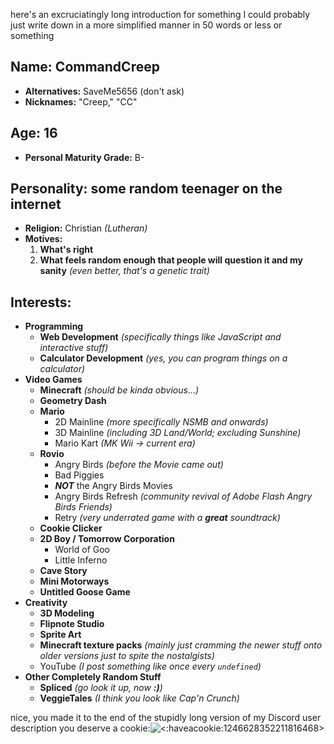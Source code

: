 here's an excruciatingly long introduction for something I could probably just write down in a more simplified manner in 50 words or less or something

## __Name:__ CommandCreep
  - **Alternatives:** SaveMe5656 (don't ask)
  - **Nicknames:** "Creep," "CC"
## __Age:__ 16
  - **Personal Maturity Grade:** B-
## __Personality:__ some random teenager on the internet
  - **Religion:** Christian *(Lutheran)*
  - **Motives:**
    1. __What's right__
    2. __What feels random enough that people will question it and my sanity__ *(even better, that's a genetic trait)*
## __Interests:__
  - **Programming**
    - __Web Development__ *(specifically things like JavaScript and interactive stuff)*
    - __Calculator Development__ _(yes, you can program things on a calculator)_
  - **Video Games**
    - __Minecraft__ *(should be kinda obvious...)*
    - __Geometry Dash__
    - __Mario__
      - 2D Mainline *(more specifically NSMB and onwards)*
      - 3D Mainline *(including 3D Land/World; excluding Sunshine)*
      - Mario Kart *(MK Wii -> current era)*
    - __Rovio__
      - Angry Birds *(before the Movie came out)*
      - Bad Piggies
      - __***NOT***__ the Angry Birds Movies
      - Angry Birds Refresh *(community revival of Adobe Flash Angry Birds Friends)*
      - Retry *(very underrated game with a __great__ soundtrack)*
    - __Cookie Clicker__
    - __2D Boy / Tomorrow Corporation__
      - World of Goo
      - Little Inferno
    - __Cave Story__
    - __Mini Motorways__
    - __Untitled Goose Game__
  - **Creativity**
    - __3D Modeling__
    - __Flipnote Studio__
    - __Sprite Art__
    - __Minecraft texture packs__ *(mainly just cramming the newer stuff onto older versions just to spite the nostalgists)*
    - YouTube *(I post something like once every `undefined`)*
  - **Other Completely Random Stuff**
    - __Spliced__ _(go look it up, now **:)**)_
    - __VeggieTales__ *(I think you look like Cap'n Crunch)*

nice, you made it to the end of the stupidly long version of my Discord user description
you deserve a cookie:![<:haveacookie:1246628352211816468>](https://cdn.discordapp.com/emojis/1246628352211816468.webp?size=20)

